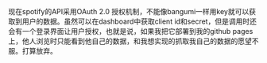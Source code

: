 现在spotify的API采用OAuth 2.0 授权机制，不能像bangumi一样用key就可以获取到用户的数据。虽然可以在dashboard中获取client id和secret，但是调用时还会有一个登录界面让用户授权，也就是说，如果我把它部署到我的github pages上，他人浏览时只能看到他自己的数据，和我想实现的抓取我自己的数据的愿望不服。打算放弃。